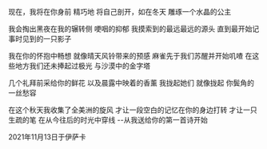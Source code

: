 现在，我将在你身前
精巧地
将自己剖开，如在冬天
雕琢一个水晶的公主

我会掏出黑夜在我的辗转侧
哽咽的抑郁
我摸索到的最远最远的源头
直到最开始记事时见到的一只影子

我在你的怀抱中畅想
就像晴天风铃带来的预感
麻雀先于我们苏醒并开始叽喳
在这些地方我们还未捧起过极光
与沙漠中的金字塔

几个礼拜前采给你的鲜花
以及晨露中映着的香薰
我拢起她们
就像拢起
你鬓角的一丝愁容

在这个秋天我收集了全美洲的旋风
才让一段空白的记忆在你的身边打转
才让一只生疏的笔
在从今往后的时光中穿线
--从我送给你的第一首诗开始

2021年11月13日于伊萨卡
